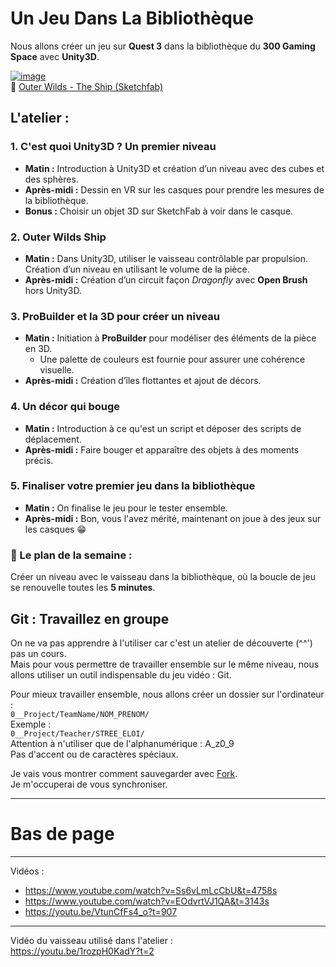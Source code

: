 
# Un Jeu Dans La Bibliothèque  

Nous allons créer un jeu sur **Quest 3** dans la bibliothèque du **300 Gaming Space** avec **Unity3D**.  

[![image](https://github.com/user-attachments/assets/040d132d-2cb6-45d7-94b5-2e1bba74e63a)](https://sketchfab.com/3d-models/outer-wilds-the-ship-f6797d8650794c8387708f7ef78ee0d5)  
🔗 [Outer Wilds - The Ship (Sketchfab)](https://sketchfab.com/3d-models/outer-wilds-the-ship-f6797d8650794c8387708f7ef78ee0d5)  

## **L'atelier :**  

### **1. C'est quoi Unity3D ? Un premier niveau**  
- **Matin :** Introduction à Unity3D et création d’un niveau avec des cubes et des sphères.  
- **Après-midi :** Dessin en VR sur les casques pour prendre les mesures de la bibliothèque.  
- **Bonus :** Choisir un objet 3D sur SketchFab à voir dans le casque.  

### **2. Outer Wilds Ship**  
- **Matin :** Dans Unity3D, utiliser le vaisseau contrôlable par propulsion. Création d’un niveau en utilisant le volume de la pièce.  
- **Après-midi :** Création d’un circuit façon *Dragonfly* avec **Open Brush** hors Unity3D.  

### **3. ProBuilder et la 3D pour créer un niveau**  
- **Matin :** Initiation à **ProBuilder** pour modéliser des éléments de la pièce en 3D.  
  - Une palette de couleurs est fournie pour assurer une cohérence visuelle.  
- **Après-midi :** Création d’îles flottantes et ajout de décors.  

### **4. Un décor qui bouge**  
- **Matin :** Introduction à ce qu'est un script et déposer des scripts de déplacement.  
- **Après-midi :** Faire bouger et apparaître des objets à des moments précis.  

### **5. Finaliser votre premier jeu dans la bibliothèque**  
- **Matin :** On finalise le jeu pour le tester ensemble.  
- **Après-midi :** Bon, vous l'avez mérité, maintenant on joue à des jeux sur les casques 😁  

### **📌 Le plan de la semaine :**  
Créer un niveau avec le vaisseau dans la bibliothèque, où la boucle de jeu se renouvelle toutes les **5 minutes**.  

## Git : Travaillez en groupe  

On ne va pas apprendre à l'utiliser car c'est un atelier de découverte (^^') pas un cours.  
Mais pour vous permettre de travailler ensemble sur le même niveau, nous allons utiliser un outil indispensable du jeu vidéo : Git.  

Pour mieux travailler ensemble, nous allons créer un dossier sur l'ordinateur :  
`0__Project/TeamName/NOM_PRENOM/`  
Exemple :  
`0__Project/Teacher/STREE_ELOI/`  
Attention à n'utiliser que de l'alphanumérique : A_z0_9  
Pas d'accent ou de caractères spéciaux.  

Je vais vous montrer comment sauvegarder avec [Fork](https://github.com/EloiStree/HelloUnityKeywordForJunior/issues/152).  
Je m'occuperai de vous synchroniser.  

------------
# Bas de page  
---------------

Vidéos :  
- https://www.youtube.com/watch?v=Ss6vLmLcCbU&t=4758s  
- https://www.youtube.com/watch?v=EOdvrtVJ1QA&t=3143s  
- https://youtu.be/VtunCfFs4_o?t=907  

-------------  

Vidéo du vaisseau utilisé dans l'atelier :   
https://youtu.be/1rozpH0KadY?t=2  
